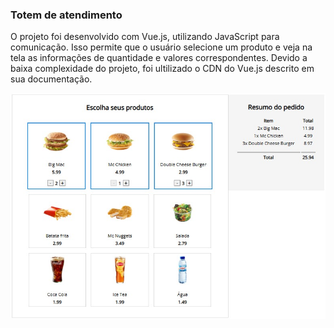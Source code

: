 ### Totem de atendimento

O projeto foi desenvolvido com Vue.js, utilizando JavaScript para comunicação. Isso permite que o usuário selecione um produto e veja na tela as informações de quantidade e valores correspondentes.
Devido a baixa complexidade do projeto, foi ultilizado o CDN do Vue.js descrito em sua documentação.

![imagem do front-end do totem](./img-readme/select.jpeg)

